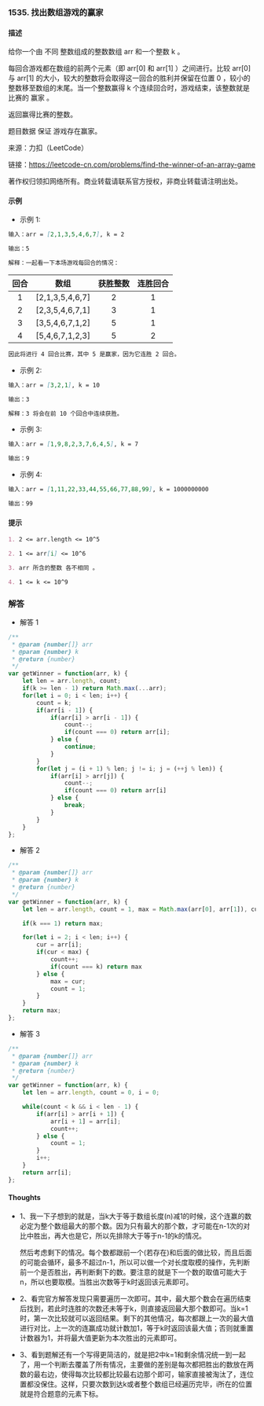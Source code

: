 ### 1535. 找出数组游戏的赢家

#### 描述

给你一个由 不同 整数组成的整数数组 arr 和一个整数 k 。

每回合游戏都在数组的前两个元素（即 arr[0] 和 arr[1] ）之间进行。比较 arr[0] 与 arr[1] 的大小，较大的整数将会取得这一回合的胜利并保留在位置 0 ，较小的整数移至数组的末尾。当一个整数赢得 k 个连续回合时，游戏结束，该整数就是比赛的 赢家 。

返回赢得比赛的整数。

题目数据 保证 游戏存在赢家。

来源：力扣（LeetCode）

链接：https://leetcode-cn.com/problems/find-the-winner-of-an-array-game

著作权归领扣网络所有。商业转载请联系官方授权，非商业转载请注明出处。

#### 示例

+ 示例 1:
```md
输入：arr = [2,1,3,5,4,6,7], k = 2

输出：5

解释：一起看一下本场游戏每回合的情况：
```
|回合|数组|获胜整数|连胜回合|
|:-:|:-:|:-:|:-:|
|1|[2,1,3,5,4,6,7]|2|1|
|2|[2,3,5,4,6,7,1]|3|1|
|3|[3,5,4,6,7,1,2]|5|1|
|4|[5,4,6,7,1,2,3]|5|2|
```md
因此将进行 4 回合比赛，其中 5 是赢家，因为它连胜 2 回合。
```
+ 示例 2:
```md
输入：arr = [3,2,1], k = 10

输出：3

解释：3 将会在前 10 个回合中连续获胜。
```
+ 示例 3:
```md
输入：arr = [1,9,8,2,3,7,6,4,5], k = 7

输出：9
```
+ 示例 4:
```md
输入：arr = [1,11,22,33,44,55,66,77,88,99], k = 1000000000

输出：99
```


#### 提示
```md
1. 2 <= arr.length <= 10^5

2. 1 <= arr[i] <= 10^6

3. arr 所含的整数 各不相同 。

4. 1 <= k <= 10^9
```

### 解答

+ 解答 1
```js
/**
 * @param {number[]} arr
 * @param {number} k
 * @return {number}
 */
var getWinner = function(arr, k) {
    let len = arr.length, count;
    if(k >= len - 1) return Math.max(...arr);
    for(let i = 0; i < len; i++) {
        count = k;
        if(arr[i - 1]) {
            if(arr[i] > arr[i - 1]) {
                count--;
                if(count === 0) return arr[i];
            } else {
                continue;
            }
        }
        for(let j = (i + 1) % len; j != i; j = (++j % len)) {
            if(arr[i] > arr[j]) {
                count--;
                if(count === 0) return arr[i]
            } else {
                break;
            }
        }
    }
};
```

+ 解答 2
```js
/**
 * @param {number[]} arr
 * @param {number} k
 * @return {number}
 */
var getWinner = function(arr, k) {
    let len = arr.length, count = 1, max = Math.max(arr[0], arr[1]), cur;

    if(k === 1) return max;

    for(let i = 2; i < len; i++) {
        cur = arr[i];
        if(cur < max) {
            count++;
            if(count === k) return max
        } else {
            max = cur;
            count = 1;
        }
    }
    return max;
};
```

+ 解答 3
```js
/**
 * @param {number[]} arr
 * @param {number} k
 * @return {number}
 */
var getWinner = function(arr, k) {
    let len = arr.length, count = 0, i = 0;

    while(count < k && i < len - 1) {
        if(arr[i] > arr[i + 1]) {
            arr[i + 1] = arr[i];
            count++;
        } else {
            count = 1;
        }
        i++;
    }
    return arr[i];
};
```

#### Thoughts

+ 1、我一下子想到的就是，当k大于等于数组长度(n)减1的时候，这个连赢的数必定为整个数组最大的那个数。因为只有最大的那个数，才可能在n-1次的对比中胜出，再大也是它，所以先排除大于等于n-1的k的情况。
  
  然后考虑剩下的情况。每个数都跟前一个(若存在)和后面的做比较，而且后面的可能会循环，最多不超过n-1，所以可以做一个对长度取模的操作，先判断前一个是否胜出，再判断剩下的数。要注意的就是下一个数的取值可能大于n，所以也要取模。当胜出次数等于k时返回该元素即可。

+ 2、看完官方解答发现只需要遍历一次即可。其中，最大那个数会在遍历结束后找到，若此时连胜的次数还未等于k，则直接返回最大那个数即可。当k=1时，第一次比较就可以返回结果。剩下的其他情况，每次都跟上一次的最大值进行对比，上一次的连赢成功就计数加1，等于k时返回该最大值；否则就重置计数器为1，并将最大值更新为本次胜出的元素即可。

+ 3、看到题解还有一个写得更简洁的，就是把2中k=1和剩余情况统一到一起了，用一个判断去覆盖了所有情况，主要做的差别是每次都把胜出的数放在两数的最右边，使得每次比较都比较最右边那个即可，输家直接被淘汰了，连位置都没保住。这样，只要次数到达k或者整个数组已经遍历完毕，i所在的位置就是符合题意的元素下标。